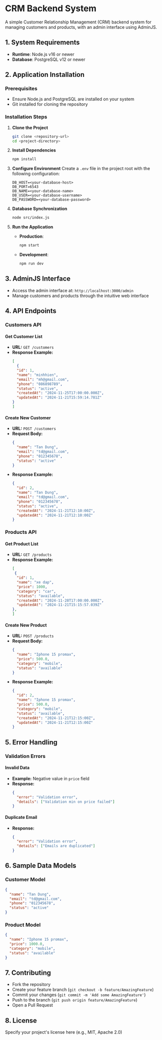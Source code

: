 # CRM Backend System

A simple Customer Relationship Management (CRM) backend system for managing customers and products, with an admin interface using AdminJS.

## 1. System Requirements

- **Runtime**: Node.js v16 or newer
- **Database**: PostgreSQL v12 or newer

## 2. Application Installation

### Prerequisites
- Ensure Node.js and PostgreSQL are installed on your system
- Git installed for cloning the repository

### Installation Steps

1. **Clone the Project**
   ```bash
   git clone <repository-url>
   cd <project-directory>
   ```

2. **Install Dependencies**
   ```bash
   npm install
   ```

3. **Configure Environment**
   Create a `.env` file in the project root with the following configuration:
   ```
   DB_HOST=<your-database-host>
   DB_PORT=6543
   DB_NAME=<your-database-name>
   DB_USER=<your-database-username>
   DB_PASSWORD=<your-database-password>
   
   ```

4. **Database Synchronization**
   ```bash
   node src/index.js
   ```

5. **Run the Application**
   - **Production**:
     ```bash
     npm start
     ```
   - **Development**:
     ```bash
     npm run dev
     ```

## 3. AdminJS Interface

- Access the admin interface at: `http://localhost:3000/admin`
- Manage customers and products through the intuitive web interface

## 4. API Endpoints

### Customers API

#### Get Customer List
- **URL:** `GET /customers`
- **Response Example:**
  ```json
  [
    {
    "id": 1,
    "name": "minhhien",
    "email": "mh@gmail.com",
    "phone": "086898789",
    "status": "active",
    "createdAt": "2024-11-25T17:00:00.000Z",
    "updatedAt": "2024-11-21T15:59:14.781Z"
  }
  ]
  ```

#### Create New Customer
- **URL:** `POST /customers`
- **Request Body:**
  ```json
  {
    "name": "Tan Dung",
    "email": "td@gmail.com",
    "phone": "012345678",
    "status": "active"
  }
  ```
- **Response Example:**
  ```json
  {
    "id": 2,
    "name": "Tan Dung",
    "email": "td@gmail.com",
    "phone": "012345678",
    "status": "active",
    "createdAt": "2024-11-21T12:10:00Z",
    "updatedAt": "2024-11-21T12:10:00Z"
  }
  ```

### Products API

#### Get Product List
- **URL:** `GET /products`
- **Response Example:**
  ```json
  [
   {
    "id": 1,
    "name": "xe dap",
    "price": 1000,
    "category": "car",
    "status": "available",
    "createdAt": "2024-11-28T17:00:00.000Z",
    "updatedAt": "2024-11-21T15:15:57.039Z"
  },
  ]
  ```

#### Create New Product
- **URL:** `POST /products`
- **Request Body:**
  ```json
  {
    "name": "Iphone 15 promax",
    "price": 500.0,
    "category": "mobile",
    "status": "available"
  }
  ```
- **Response Example:**
  ```json
  {
    "id": 2,
    "name": "Iphone 15 promax",
    "price": 500.0,
    "category": "mobile",
    "status": "available",
    "createdAt": "2024-11-21T12:15:00Z",
    "updatedAt": "2024-11-21T12:15:00Z"
  }
  ```

## 5. Error Handling

### Validation Errors

#### Invalid Data
- **Example:** Negative value in `price` field
- **Response:**
  ```json
  {
    "error": "Validation error",
    "details": ["Validation min on price failed"]
  }
  ```

#### Duplicate Email
- **Response:**
  ```json
  {
    "error": "Validation error",
    "details": ["Emails are duplicated"]
  }
  ```

## 6. Sample Data Models

### Customer Model
```json
{
  "name": "Tan Dung",
  "email": "td@gmail.com",
  "phone": "012345678",
  "status": "active"
}
```

### Product Model
```json
{
  "name": "Iphone 15 promax",
  "price": 1000.0,
  "category": "mobile",
  "status": "available"
}
```

## 7. Contributing

- Fork the repository
- Create your feature branch (`git checkout -b feature/AmazingFeature`)
- Commit your changes (`git commit -m 'Add some AmazingFeature'`)
- Push to the branch (`git push origin feature/AmazingFeature`)
- Open a Pull Request

## 8. License

Specify your project's license here (e.g., MIT, Apache 2.0)